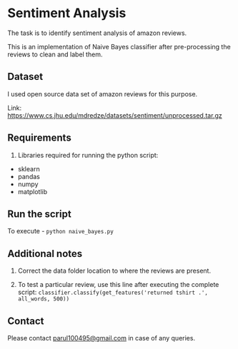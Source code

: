 # Sentiment Analysis
The task is to identify sentiment analysis of amazon reviews.

This is an implementation of Naive Bayes classifier after pre-processing the reviews to clean and label them.

## Dataset
I used open source data set of amazon reviews for this purpose.

Link: https://www.cs.jhu.edu/mdredze/datasets/sentiment/unprocessed.tar.gz

## Requirements
1. Libraries required for running the python script:
- sklearn
- pandas
- numpy
- matplotlib

## Run the script
To execute -  `python naive_bayes.py`

## Additional notes
1. Correct the data folder location to where the reviews are present.

2. To test a particular review, use this line after executing the complete script: `classifier.classify(get_features('returned tshirt .', all_words, 500))`

## Contact
Please contact parul100495@gmail.com in case of any queries.
